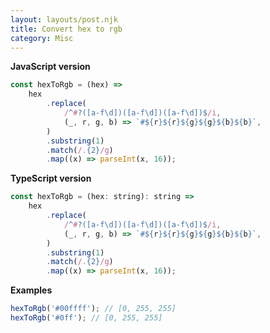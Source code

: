```yaml
---
layout: layouts/post.njk
title: Convert hex to rgb
category: Misc
---
```


**JavaScript version**

```js
const hexToRgb = (hex) =>
	hex
		.replace(
			/^#?([a-f\d])([a-f\d])([a-f\d])$/i,
			(_, r, g, b) => `#${r}${r}${g}${g}${b}${b}`,
		)
		.substring(1)
		.match(/.{2}/g)
		.map((x) => parseInt(x, 16));
```

**TypeScript version**

```js
const hexToRgb = (hex: string): string =>
	hex
		.replace(
			/^#?([a-f\d])([a-f\d])([a-f\d])$/i,
			(_, r, g, b) => `#${r}${r}${g}${g}${b}${b}`,
		)
		.substring(1)
		.match(/.{2}/g)
		.map((x) => parseInt(x, 16));
```

**Examples**

```js
hexToRgb('#00ffff'); // [0, 255, 255]
hexToRgb('#0ff'); // [0, 255, 255]
```
